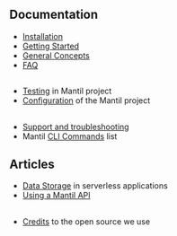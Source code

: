 ## Documentation

* [Installation](installation.md)
* [Getting Started](getting_started.md)
* [General Concepts](concepts.md)
* [FAQ](faq.md)

##

* [Testing](testing.md) in Mantil project
* [Configuration](api_configuration.md) of the Mantil project

## 

* [Support and troubleshooting](troubleshooting.md)
* Mantil [CLI Commands](commands/README.md) list

## Articles

* [Data Storage](data_storage.md) in serverless applications
* [Using a Mantil API](api.md)

## 

* [Credits](credits.md) to the open source we use
